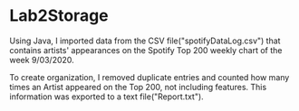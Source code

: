 # Lab2Storage

Using Java, I imported data from the CSV file("spotifyDataLog.csv") that contains artists' appearances on the Spotify Top 200 weekly chart of the week 9/03/2020.

To create organization, I removed duplicate entries and counted how many times an Artist appeared on the Top 200, not including features.
This information was exported to a text file("Report.txt").
